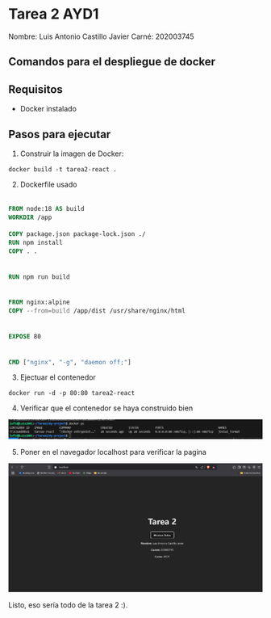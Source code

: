 # Tarea 2 AYD1

Nombre: Luis Antonio Castillo Javier
Carné: 202003745

## Comandos para el despliegue de docker

## Requisitos

- Docker instalado

## Pasos para ejecutar

1. Construir la imagen de Docker:

```shell
docker build -t tarea2-react .
```

2. Dockerfile usado

```dockerfile

FROM node:18 AS build
WORKDIR /app

COPY package.json package-lock.json ./
RUN npm install
COPY . .


RUN npm run build


FROM nginx:alpine
COPY --from=build /app/dist /usr/share/nginx/html


EXPOSE 80


CMD ["nginx", "-g", "daemon off;"]

```



3. Ejectuar el contenedor

```shell
docker run -d -p 80:80 tarea2-react
```

4. Verificar que el contenedor se haya construido bien

![](assets/2025-03-18-12-21-46-image.png)

5. Poner en el navegador localhost para verificar la pagina

![](assets/2025-03-18-12-22-22-image.png)

Listo, eso sería todo de la tarea 2 :).
